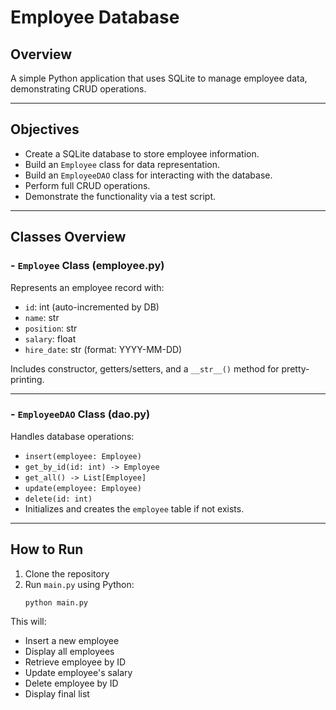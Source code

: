 # Employee Database

## Overview
A simple Python application that uses SQLite to manage employee data, demonstrating CRUD operations.

---

##  Objectives

- Create a SQLite database to store employee information.
- Build an `Employee` class for data representation.
- Build an `EmployeeDAO` class for interacting with the database.
- Perform full CRUD operations.
- Demonstrate the functionality via a test script.

---

##  Classes Overview

### - `Employee` Class (employee.py)

Represents an employee record with:

- `id`: int (auto-incremented by DB)
- `name`: str
- `position`: str
- `salary`: float
- `hire_date`: str (format: YYYY-MM-DD)

Includes constructor, getters/setters, and a `__str__()` method for pretty-printing.

---

### - `EmployeeDAO` Class (dao.py)

Handles database operations:

- `insert(employee: Employee)`
- `get_by_id(id: int) -> Employee`
- `get_all() -> List[Employee]`
- `update(employee: Employee)`
- `delete(id: int)`
- Initializes and creates the `employee` table if not exists.

---

## How to Run
1. Clone the repository
2. Run `main.py` using Python:
   ```bash
   python main.py

This will:
- Insert a new employee
- Display all employees
- Retrieve employee by ID
- Update employee's salary
- Delete employee by ID
- Display final list
